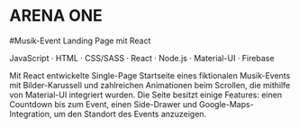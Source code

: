 # ARENA ONE

#Musik-Event Landing Page mit React

JavaScript · HTML · CSS/SASS · React · Node.js · Material-UI · Firebase

Mit React entwickelte Single-Page Startseite eines fiktionalen Musik-Events mit Bilder-Karussell
und zahlreichen Animationen beim Scrollen, die mithilfe von Material-UI integriert wurden.
Die Seite besitzt einige Features: einen Countdown bis zum Event, einen Side-Drawer und
Google-Maps-Integration, um den Standort des Events anzuzeigen.
